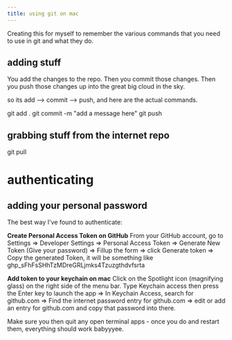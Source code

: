 ```yaml
---
title: using git on mac
---
```


Creating this for myself to remember the various commands that you need to use in git and what they do. 

## adding stuff

You add the changes to the repo. Then you commit those changes. Then you push those changes up into the great big cloud in the sky. 

so its add --> commit --> push, and here are the actual commands. 

git add .
git commit -m "add a message here"
git push

## grabbing stuff from the internet repo

git pull 


# authenticating 

## adding your personal password

The best way I've found to authenticate: 

**Create Personal Access Token on GitHub**
From your GitHub account, go to Settings => Developer Settings => Personal Access Token => Generate New Token (Give your password) => Fillup the form => click Generate token => Copy the generated Token, it will be something like ghp_sFhFsSHhTzMDreGRLjmks4Tzuzgthdvfsrta

**Add token to your keychain on mac**
Click on the Spotlight icon (magnifying glass) on the right side of the menu bar. Type Keychain access then press the Enter key to launch the app => In Keychain Access, search for github.com => Find the internet password entry for github.com => edit or add an entry for github.com and copy that password into there. 

Make sure you then quit any open terminal apps - once you do and restart them, everything should work babyyyee. 

